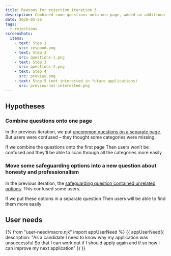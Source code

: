 ```yaml
---
title: Reasons for rejection iteration 3
description: Combined some questions onto one page, added an additional question and improved content
date: 2020-05-26
tags:
  - rejections
screenshots:
  items:
    - text: Step 1
      src: respond.png
    - text: Step 2
      src: questions-1.png
    - text: Step 3
      src: questions-2.png
    - text: Step 4
      src: preview.png
    - text: Step 5 (not interested in future applications)
      src: preview-not-interested.png
---
```


## Hypotheses

### Combine questions onto one page

In the previous iteration, we put [uncommon questions on a separate page](/manage-teacher-training-applications/reasons-for-rejection-iteration-2/#step-3). But users were confused – they thought some categories were missing.

If we combine the questions onto the first page
Then users won’t be confused and they'll be able to scan through all the categories more easily

### Move some safeguarding options into a new question about honesty and professionalism

In the previous iteration, the [safeguarding question contained unrelated options](/manage-teacher-training-applications/reasons-for-rejection-iteration-2/#step-3). This confused some users.

If we put these options in a separate question
Then users will be able to find them more easily

## User needs

{% from "user-need/macro.njk" import appUserNeed %}
{{ appUserNeed({
  description: "As a candidate
I need to know why my application was unsuccessful
So that I can work out if I should apply again and if so how I can improve my next application"
}) }}
